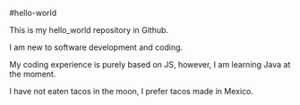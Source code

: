 #hello-world

This is my hello_world repository in Github. 

I am new to software development and coding. 

My coding experience is purely based on JS, however, I am learning Java at the moment. 

I have not eaten tacos in the moon, I prefer tacos made in Mexico.
